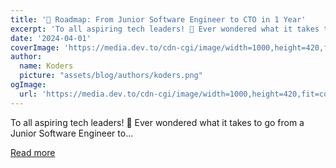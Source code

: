 ```yaml
---
title: '🚀 Roadmap: From Junior Software Engineer to CTO in 1 Year'
excerpt: 'To all aspiring tech leaders! 🎉 Ever wondered what it takes to go from a Junior Software Engineer to...'
date: '2024-04-01'
coverImage: 'https://media.dev.to/cdn-cgi/image/width=1000,height=420,fit=cover,gravity=auto,format=auto/https%3A%2F%2Fdev-to-uploads.s3.amazonaws.com%2Fuploads%2Farticles%2Fowowrk02mfxfm44rr7nb.jpg'
author:
  name: Koders
  picture: "assets/blog/authors/koders.png"
ogImage:
  url: 'https://media.dev.to/cdn-cgi/image/width=1000,height=420,fit=cover,gravity=auto,format=auto/https%3A%2F%2Fdev-to-uploads.s3.amazonaws.com%2Fuploads%2Farticles%2Fowowrk02mfxfm44rr7nb.jpg'
---
```


To all aspiring tech leaders! 🎉 Ever wondered what it takes to go from a Junior Software Engineer to...

[Read more](https://dev.to/alexr/roadmap-from-junior-software-engineer-to-cto-in-1-year-1ked)
